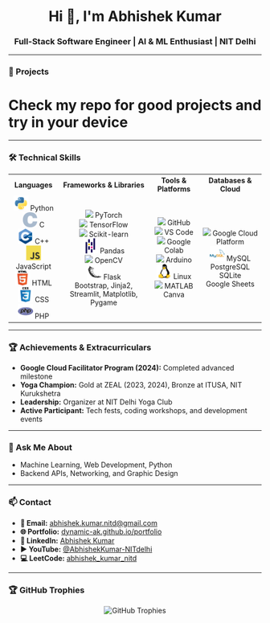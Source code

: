 <h1 align="center">Hi 👋, I'm Abhishek Kumar</h1>
<h3 align="center">Full-Stack Software Engineer | AI & ML Enthusiast | NIT Delhi</h3>

---

### 🚀 Projects
<h1> Check my repo for good projects and try in your device </h1>

---

### 🛠️ Technical Skills

<table align="center">
  <tr>
    <th>Languages</th>
    <th>Frameworks & Libraries</th>
    <th>Tools & Platforms</th>
    <th>Databases & Cloud</th>
  </tr>
  <tr>
    <td align="center">
      <img src="https://raw.githubusercontent.com/devicons/devicon/master/icons/python/python-original.svg" width="30"/> Python<br>
      <img src="https://raw.githubusercontent.com/devicons/devicon/master/icons/c/c-original.svg" width="30"/> C<br>
      <img src="https://raw.githubusercontent.com/devicons/devicon/master/icons/cplusplus/cplusplus-original.svg" width="30"/> C++<br>
      <img src="https://raw.githubusercontent.com/devicons/devicon/master/icons/javascript/javascript-original.svg" width="30"/> JavaScript<br>
      <img src="https://raw.githubusercontent.com/devicons/devicon/master/icons/html5/html5-original-wordmark.svg" width="30"/> HTML<br>
      <img src="https://raw.githubusercontent.com/devicons/devicon/master/icons/css3/css3-original-wordmark.svg" width="30"/> CSS<br>
      <img src="https://raw.githubusercontent.com/devicons/devicon/master/icons/php/php-original.svg" width="30"/> PHP
    </td>
    <td align="center">
      <img src="https://www.vectorlogo.zone/logos/pytorch/pytorch-icon.svg" width="30"/> PyTorch<br>
      <img src="https://www.vectorlogo.zone/logos/tensorflow/tensorflow-icon.svg" width="30"/> TensorFlow<br>
      <img src="https://upload.wikimedia.org/wikipedia/commons/0/05/Scikit_learn_logo_small.svg" width="30"/> Scikit-learn<br>
      <img src="https://raw.githubusercontent.com/devicons/devicon/master/icons/pandas/pandas-original.svg" width="30"/> Pandas<br>
      <img src="https://www.vectorlogo.zone/logos/opencv/opencv-icon.svg" width="30"/> OpenCV<br>
      <img src="https://raw.githubusercontent.com/devicons/devicon/master/icons/flask/flask-original.svg" width="30"/> Flask<br>
      Bootstrap, Jinja2, Streamlit, Matplotlib, Pygame
    </td>
    <td align="center">
      <img src="https://github.githubassets.com/images/modules/logos_page/GitHub-Mark.png" width="30"/> GitHub<br>
      <img src="https://code.visualstudio.com/assets/images/code-stable.png" width="30"/> VS Code<br>
      <img src="https://upload.wikimedia.org/wikipedia/commons/thumb/d/d0/Google_Colaboratory_SVG_Logo.svg/2560px-Google_Colaboratory_SVG_Logo.svg.png" width="30"/> Google Colab<br>
      <img src="https://cdn.worldvectorlogo.com/logos/arduino-1.svg" width="30"/> Arduino<br>
      <img src="https://raw.githubusercontent.com/devicons/devicon/master/icons/linux/linux-original.svg" width="30"/> Linux<br>
      <img src="https://upload.wikimedia.org/wikipedia/commons/2/21/Matlab_Logo.png" width="30"/> MATLAB<br>
      Canva
    </td>
    <td align="center">
      <img src="https://www.vectorlogo.zone/logos/google_cloud/google_cloud-icon.svg" width="30"/> Google Cloud Platform<br>
      <img src="https://raw.githubusercontent.com/devicons/devicon/master/icons/mysql/mysql-original-wordmark.svg" width="30"/> MySQL<br>
      PostgreSQL<br>
      SQLite<br>
      Google Sheets
    </td>
  </tr>
</table>

---

### 🏆 Achievements & Extracurriculars

- **Google Cloud Facilitator Program (2024):** Completed advanced milestone  
- **Yoga Champion:** Gold at ZEAL (2023, 2024), Bronze at ITUSA, NIT Kurukshetra  
- **Leadership:** Organizer at NIT Delhi Yoga Club  
- **Active Participant:** Tech fests, coding workshops, and development events

---

### 💬 Ask Me About

- Machine Learning, Web Development, Python  
- Backend APIs, Networking, and Graphic Design  

---

### 📫 Contact

- **📧 Email:** [abhishek.kumar.nitd@gmail.com](mailto:abhishek.kumar.nitd@gmail.com)  
- **🌐 Portfolio:** [dynamic-ak.github.io/portfolio](https://dynamic-ak.github.io/portfolio)  
- **🔗 LinkedIn:** [Abhishek Kumar](https://www.linkedin.com/in/abhishek-kumar-nit-d)  
- **▶️ YouTube:** [@AbhishekKumar-NITdelhi](https://www.youtube.com/@AbhishekKumar-NITdelhi)  
- **💻 LeetCode:** [abhishek_kumar_nitd](https://leetcode.com/abhishek_kumar_nitd)

---

### 🏆 GitHub Trophies

<p align="center">
  <img src="https://github-profile-trophy.vercel.app/?username=dynamic-ak&theme=onedark&row=1&column=7" alt="GitHub Trophies"/>
</p>
